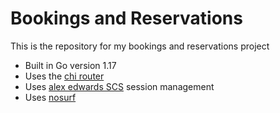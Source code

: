 # Bookings and Reservations

This is the repository for my bookings and reservations project

- Built in Go version 1.17
- Uses the [chi router](github.com/go-chi/chi)
- Uses [alex edwards SCS](github.com/alexedwards/scs/v2) session management
- Uses [nosurf](github.com/junstinas/nosurf)